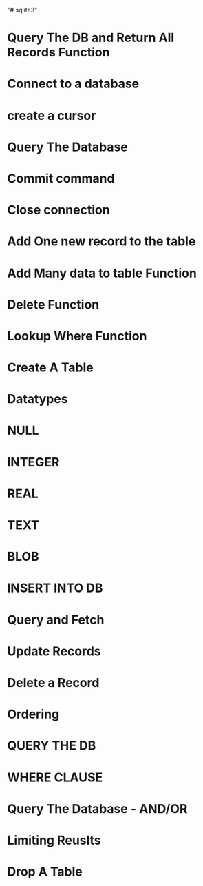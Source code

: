 "# sqlite3" 
# Query The DB and Return All Records Function
# Connect to a database 
# create a cursor
# Query The Database
# Commit command
 # Close connection

# Add One new record to the table
# Add Many data to table Function
# Delete Function
# Lookup Where Function

# Create A Table
# Datatypes
# NULL
# INTEGER
# REAL
# TEXT
# BLOB
# INSERT INTO DB
# Query and Fetch
# Update Records
# Delete a Record
# Ordering
# QUERY THE DB
# WHERE CLAUSE
# Query The Database - AND/OR
# Limiting Reuslts
# Drop A Table